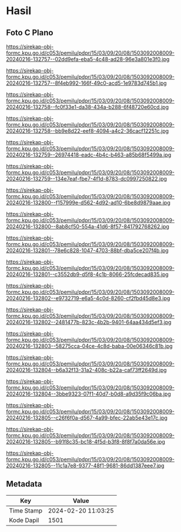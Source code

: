 # Hasil

## Foto C Plano

https://sirekap-obj-formc.kpu.go.id/c053/pemilu/pdpr/15/03/09/20/08/1503092008009-20240216-132757--02dd9efa-eba5-4c48-ad28-96e3a801e3f0.jpg

https://sirekap-obj-formc.kpu.go.id/c053/pemilu/pdpr/15/03/09/20/08/1503092008009-20240216-132757--8f4eb992-166f-49c0-acd5-1e9783d745b1.jpg

https://sirekap-obj-formc.kpu.go.id/c053/pemilu/pdpr/15/03/09/20/08/1503092008009-20240216-132758--fc0f33e1-da38-434a-b288-6f48720e60cd.jpg

https://sirekap-obj-formc.kpu.go.id/c053/pemilu/pdpr/15/03/09/20/08/1503092008009-20240216-132758--bb9e8d22-eef8-4094-a4c2-36cacf12251c.jpg

https://sirekap-obj-formc.kpu.go.id/c053/pemilu/pdpr/15/03/09/20/08/1503092008009-20240216-132759--26974418-eadc-4b4c-b463-a85b68f5499a.jpg

https://sirekap-obj-formc.kpu.go.id/c053/pemilu/pdpr/15/03/09/20/08/1503092008009-20240216-132759--134e7eaf-fbe7-4f1d-8783-dc0997250822.jpg

https://sirekap-obj-formc.kpu.go.id/c053/pemilu/pdpr/15/03/09/20/08/1503092008009-20240216-132800--f157999e-d562-4d92-ad10-6be8d9879aae.jpg

https://sirekap-obj-formc.kpu.go.id/c053/pemilu/pdpr/15/03/09/20/08/1503092008009-20240216-132800--8ab8cf50-554a-41d6-8f57-841792768262.jpg

https://sirekap-obj-formc.kpu.go.id/c053/pemilu/pdpr/15/03/09/20/08/1503092008009-20240216-132801--78e6c828-1047-4703-88bf-dba5ce207f4b.jpg

https://sirekap-obj-formc.kpu.go.id/c053/pemilu/pdpr/15/03/09/20/08/1503092008009-20240216-132801--c3552db9-d5f8-4c1b-8066-25fcdecad835.jpg

https://sirekap-obj-formc.kpu.go.id/c053/pemilu/pdpr/15/03/09/20/08/1503092008009-20240216-132802--e9732719-e6a5-4c0d-8260-cf2fbd45d8e3.jpg

https://sirekap-obj-formc.kpu.go.id/c053/pemilu/pdpr/15/03/09/20/08/1503092008009-20240216-132802--2481477b-823c-4b2b-9401-64aa434d5ef3.jpg

https://sirekap-obj-formc.kpu.go.id/c053/pemilu/pdpr/15/03/09/20/08/1503092008009-20240216-132803--58275cca-04ce-4c8d-baba-00e06346c81b.jpg

https://sirekap-obj-formc.kpu.go.id/c053/pemilu/pdpr/15/03/09/20/08/1503092008009-20240216-132804--b6a32f13-31a2-408c-b22a-caf73ff2649d.jpg

https://sirekap-obj-formc.kpu.go.id/c053/pemilu/pdpr/15/03/09/20/08/1503092008009-20240216-132804--3bbe9323-07f1-40d7-b0d8-a9d35f9c06ba.jpg

https://sirekap-obj-formc.kpu.go.id/c053/pemilu/pdpr/15/03/09/20/08/1503092008009-20240216-132805--c26f6f0a-d567-4a99-bfec-22ab5e43e17c.jpg

https://sirekap-obj-formc.kpu.go.id/c053/pemilu/pdpr/15/03/09/20/08/1503092008009-20240216-132805--b91f8c35-bc18-4f5d-b3f8-8f8f7a0da56e.jpg

https://sirekap-obj-formc.kpu.go.id/c053/pemilu/pdpr/15/03/09/20/08/1503092008009-20240216-132805--11c1a7e8-9377-48f1-9681-86dd1387eee7.jpg


## Metadata

| Key        | Value               |
| ---------- | ------------------- |
| Time Stamp | 2024-02-20 11:03:25 |
| Kode Dapil | 1501                |



